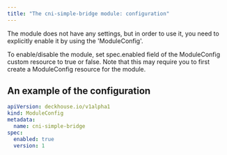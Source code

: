 ```yaml
---
title: "The cni-simple-bridge module: configuration"
---
```


The module does not have any settings, but in order to use it, you need to explicitly enable it by using the 'ModuleConfig'.

To enable/disable the module, set spec.enabled field of the ModuleConfig custom resource to true or false. Note that this may require you to first create a ModuleConfig resource for the module.

## An example of the configuration

```yaml
apiVersion: deckhouse.io/v1alpha1
kind: ModuleConfig
metadata:
  name: cni-simple-bridge
spec:
  enabled: true
  version: 1
```

<!-- SCHEMA -->
